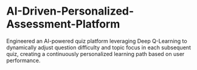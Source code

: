 # AI-Driven-Personalized-Assessment-Platform
Engineered an AI-powered quiz platform leveraging Deep Q-Learning to dynamically adjust question difficulty and topic focus in each subsequent quiz, creating a continuously personalized learning path based on user performance.
